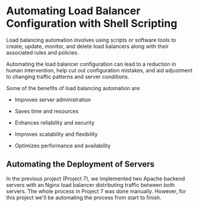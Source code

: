 
# Automating Load Balancer Configuration with Shell Scripting

Load balancing automation involves using scripts or software tools to create, update, monitor, and delete load balancers along with their associated rules and policies. 

Automating the load balancer configuration can lead to a reduction in human intervention, help cut out configuration mistakes, and aid adjustment to changing traffic patterns and server conditions.

Some of the benefits of load balancing automation are:

- Improves server administration

- Saves time and resources

- Enhances reliability and security

- Improves scalability and flexibility

- Optimizes performance and availability

## Automating the Deployment of Servers

In the previous project (Project 7), we implemented two Apache backend servers with an Nginx load balancer distributing traffic between both servers. The whole process in Project 7 was done manually. However, for this project we'll be automating the process from start to finish.